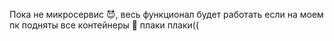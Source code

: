 Пока не микросервис 😈, весь функционал будет работать если на моем пк подняты все контейнеры 👿 плаки плаки((
